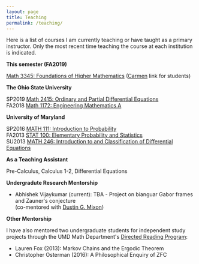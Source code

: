 ```yaml
---
layout: page
title: Teaching
permalink: /teaching/
---
```

Here is a list of courses I am currently teaching or have taught as a
primary instructor. Only the
most recent time teaching the course at each institution is indicated.

**This semester (FA2019)**

[Math 3345: Foundations of Higher Mathematics](https://math.osu.edu/courses/3345)
([Carmen](https://osu.instructure.com/courses/62631) link for students)

**The Ohio State University**

SP2019 [Math 2415: Ordinary and Partial Differential Equations](https://math.osu.edu/courses/2415) <br/>
FA2018 [Math 1172: Engineering Mathematics A](https://math.osu.edu/courses/1172)

**University of Maryland**

SP2016 [MATH 111: Introduction to Probability](https://www-math.umd.edu/offered-courses/356-math-111-introduction-to-probability.html) <br/>
FA2013 [STAT 100: Elementary Probability and Statistics](https://www-math.umd.edu/offered-courses/411-stat-100-elementary-statistics-and-probability.html) <br/>
SU2013 [MATH 246: Introduction to and Classification of Differential Equations](https://www-math.umd.edu/offered-courses/376-math-246-differential-equations-for-engineers.html) <br/>

**As a Teaching Assistant**

Pre-Calculus, Calculus 1-2, Differential Equations

**Undergradute Research Mentorship**

* Abhishek Vijaykumar (current): TBA - Project on bianguar Gabor frames and
Zauner's conjecture <br/>
(co-mentored with [Dustin G. Mixon](https://people.math.osu.edu/mixon.23/))

**Other Mentorship**

I have also mentored two undergraduate students for independent study projects 
through the UMD Math Department's
[Directed Reading Program](http://drp.math.umd.edu/):

* Lauren Fox (2013): Markov Chains and the Ergodic Theorem
* Christopher Osterman (2016): A Philosophical Enquiry of ZFC
